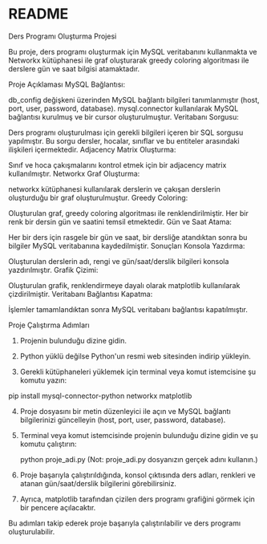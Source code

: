 # README

Ders Programı Oluşturma Projesi 

Bu proje, ders programı oluşturmak için MySQL veritabanını kullanmakta ve Networkx kütüphanesi ile graf oluşturarak greedy coloring algoritması ile derslere gün ve saat bilgisi atamaktadır.

Proje Açıklaması
MySQL Bağlantısı:

db_config değişkeni üzerinden MySQL bağlantı bilgileri tanımlanmıştır (host, port, user, password, database).
mysql.connector kullanılarak MySQL bağlantısı kurulmuş ve bir cursor oluşturulmuştur.
Veritabanı Sorgusu:

Ders programı oluşturulması için gerekli bilgileri içeren bir SQL sorgusu yapılmıştır. Bu sorgu dersler, hocalar, sınıflar ve bu entiteler arasındaki ilişkileri içermektedir.
Adjacency Matrix Oluşturma:

Sınıf ve hoca çakışmalarını kontrol etmek için bir adjacency matrix kullanılmıştır.
Networkx Graf Oluşturma:

networkx kütüphanesi kullanılarak derslerin ve çakışan derslerin oluşturduğu bir graf oluşturulmuştur.
Greedy Coloring:

Oluşturulan graf, greedy coloring algoritması ile renklendirilmiştir. Her bir renk bir dersin gün ve saatini temsil etmektedir.
Gün ve Saat Atama:

Her bir ders için rasgele bir gün ve saat, bir dersliğe atandıktan sonra bu bilgiler MySQL veritabanına kaydedilmiştir.
Sonuçları Konsola Yazdırma:

Oluşturulan derslerin adı, rengi ve gün/saat/derslik bilgileri konsola yazdırılmıştır.
Grafik Çizimi:

Oluşturulan grafik, renklendirmeye dayalı olarak matplotlib kullanılarak çizdirilmiştir.
Veritabanı Bağlantısı Kapatma:

İşlemler tamamlandıktan sonra MySQL veritabanı bağlantısı kapatılmıştır.

Proje Çalıştırma Adımları

1. Projenin bulunduğu dizine gidin.

2. Python yüklü değilse Python'un resmi web sitesinden indirip yükleyin.

3. Gerekli kütüphaneleri yüklemek için terminal veya komut istemcisine şu komutu yazın:
   
pip install mysql-connector-python networkx matplotlib

4. Proje dosyasını bir metin düzenleyici ile açın ve MySQL bağlantı bilgilerinizi güncelleyin (host, port, user, password, database).
   
5. Terminal veya komut istemcisinde projenin bulunduğu dizine gidin ve şu komutu çalıştırın:

   python proje_adi.py
(Not: proje_adi.py dosyanızın gerçek adını kullanın.)

6. Proje başarıyla çalıştırıldığında, konsol çıktısında ders adları, renkleri ve atanan gün/saat/derslik bilgilerini görebilirsiniz.

7. Ayrıca, matplotlib tarafından çizilen ders programı grafiğini görmek için bir pencere açılacaktır.

Bu adımları takip ederek proje başarıyla çalıştırılabilir ve ders programı oluşturulabilir.



